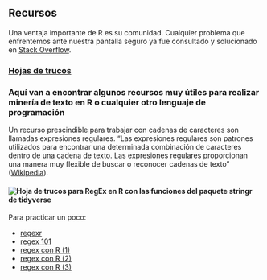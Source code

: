 ## Recursos

Una ventaja importante de R es su comunidad. Cualquier problema que
enfrentemos ante nuestra pantalla seguro ya fue consultado y solucionado
en [Stack Overflow](https://es.stackoverflow.com/).

### [Hojas de trucos](https://github.com/agusnieto77/TalleR/tree/main/recursos/chuletas_es_r.pdf)

### Aquí van a encontrar algunos recursos muy útiles para realizar minería de texto en R o cualquier otro lenguaje de programación

Un recurso prescindible para trabajar con cadenas de caracteres son
llamadas expresiones regulares. “Las expresiones regulares son patrones
utilizados para encontrar una determinada combinación de caracteres
dentro de una cadena de texto. Las expresiones regulares proporcionan
una manera muy flexible de buscar o reconocer cadenas de texto”
([Wikipedia](https://es.wikipedia.org/wiki/Expresi%C3%B3n_regular)).

#### ![Hoja de trucos para RegEx en R con las funciones del paquete stringr de tidyverse](https://github.com/agusnieto77/TalleR/tree/main/recursos/regex.png)

Para practicar un poco:

-   [regexr](https://regexr.com/)
-   [regex 101](https://regex101.com/)
-   [regex con
    R (1)](https://rpubs.com/ydmarinb/429756#:~:text=Que%20son%20las%20expresiones%20regulares,caracteres%20u%20operaciones%20de%20sustituciones.)
-   [regex con
    R (2)](http://griverorz.net/big-data/06-text-analysis/01-intro-regex.nb.html)
-   [regex con
    R (3)](https://www.diegocalvo.es/expresiones-regulares-en-r/)
